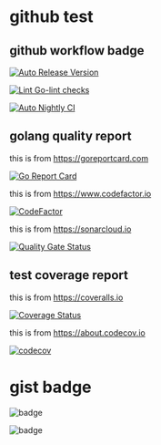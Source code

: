 # github test

## github workflow badge

[![Auto Release Version](https://github.com/weizhoublue/github-action-test/actions/workflows/auto-release.yaml/badge.svg)](https://github.com/weizhoublue/github-action-test/actions/workflows/auto-release.yaml)

[![Lint Go-lint checks](https://github.com/spidernet-io/spiderpool/actions/workflows/lint-golang.yaml/badge.svg)](https://github.com/spidernet-io/spiderpool/actions/workflows/lint-golang.yaml)

[![Auto Nightly CI](https://github.com/weizhoublue/github-action-test/actions/workflows/auto-nightly-ci.yaml/badge.svg)](https://github.com/weizhoublue/github-action-test/actions/workflows/auto-nightly-ci.yaml)

## golang quality report

this is from <https://goreportcard.com>

[![Go Report Card](https://goreportcard.com/badge/github.com/weizhoublue/github-action-test)](https://goreportcard.com/report/github.com/weizhoublue/github-action-test)

this is from <https://www.codefactor.io>

[![CodeFactor](https://www.codefactor.io/repository/github/weizhoublue/github-action-test/badge)](https://www.codefactor.io/repository/github/weizhoublue/github-action-test)

this is from <https://sonarcloud.io>

[![Quality Gate Status](https://sonarcloud.io/api/project_badges/measure?project=weizhoublue_github-action-test&metric=alert_status)](https://sonarcloud.io/summary/new_code?id=weizhoublue_github-action-test)

## test coverage report

this is from <https://coveralls.io>

[![Coverage Status](https://coveralls.io/repos/github/weizhoublue/github-action-test/badge.svg?branch=main)](https://coveralls.io/github/weizhoublue/github-action-test?branch=main)

this is from <https://about.codecov.io>

[![codecov](https://codecov.io/gh/weizhoublue/github-action-test/branch/main/graph/badge.svg?token=Y50HD9H1EA)](https://codecov.io/gh/weizhoublue/github-action-test)

# gist badge

![badge](https://img.shields.io/endpoint?url=https://gist.githubusercontent.com/weizhoublue/970fee47fa24f8db389e446a3317c332/raw/welancodeline.json)

![badge](https://img.shields.io/endpoint?url=https://gist.githubusercontent.com/weizhoublue/0c02c46da21b99cd06ba05b59bbb407e/raw/welancomment.json)

